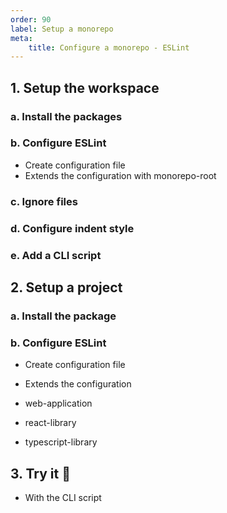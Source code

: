```yaml
---
order: 90
label: Setup a monorepo
meta:
    title: Configure a monorepo - ESLint
---
```


## 1. Setup the workspace

### a. Install the packages

### b. Configure ESLint

- Create configuration file
- Extends the configuration with monorepo-root

### c. Ignore files

### d. Configure indent style

### e. Add a CLI script

## 2. Setup a project

### a. Install the package

### b. Configure ESLint

- Create configuration file
- Extends the configuration

- web-application
- react-library
- typescript-library

## 3. Try it :rocket:

- With the CLI script
